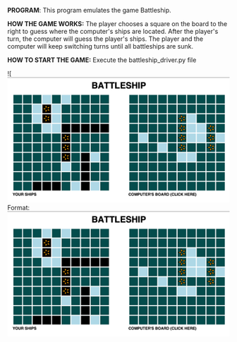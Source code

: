 **PROGRAM**: 
This program emulates the game Battleship.

**HOW THE GAME WORKS:** 
The player chooses a square on the board to the right to guess where the computer's 
ships are located. After the player's turn, the computer will guess the player's ships. 
The player and the computer will keep switching turns until all battleships are sunk.

**HOW TO START THE GAME:** Execute the battleship_driver.py file


![![GitHub Logo](Battleship/battleship-display.png)
Format: ![Alt Text](Battleship/battleship-display.png)
